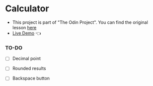 # Calculator
- This project is part of "The Odin Project". You can find the original lesson [here](https://www.theodinproject.com/lessons/foundations-calculator)
- [Live Demo](https://causadev.github.io/calculator/) 👈

### TO-DO
- [ ] Decimal point
- [ ] Rounded results
- [ ] Backspace button


